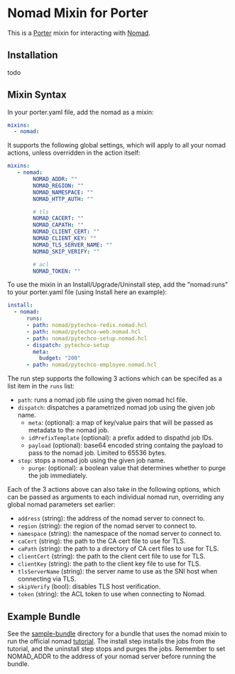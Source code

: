 # Nomad Mixin for Porter
This is a [Porter](https://porter.sh) mixin for interacting with [Nomad](https://www.nomadproject.io/).

## Installation
 todo

## Mixin Syntax
In your porter.yaml file, add the nomad as a mixin:

```yaml
mixins:
  - nomad:
```

It supports the following global settings, which will apply to all your nomad actions, unless overridden in the action itself:

```yaml
mixins:
   - nomad:
        NOMAD_ADDR: ""
        NOMAD_REGION: ""
        NOMAD_NAMESPACE: ""
        NOMAD_HTTP_AUTH: ""

        # tls
        NOMAD_CACERT: ""
        NOMAD_CAPATH: ""
        NOMAD_CLIENT_CERT: ""
        NOMAD_CLIENT_KEY: ""
        NOMAD_TLS_SERVER_NAME: ""
        NOMAD_SKIP_VERIFY: ""

        # acl
        NOMAD_TOKEN: ""
```

To use the mixin in an Install/Upgrade/Uninstall step, add the "nomad:runs" to your porter.yaml file (using Install here an example):

```yaml
install:
  - nomad:
      runs:
      - path: nomad/pytechco-redis.nomad.hcl
      - path: nomad/pytechco-web.nomad.hcl
      - path: nomad/pytechco-setup.nomad.hcl
      - dispatch: pytechco-setup
        meta:
          budget: "200"
      - path: nomad/pytechco-employee.nomad.hcl
```

The run step supports the following 3 actions which can be specifed as a list item in the `runs` list: 
- `path`: runs a nomad job file using the given nomad hcl file.
- `dispatch`: dispatches a parametrized nomad job using the given job name.
  - `meta`: (optional): a map of key/value pairs that will be passed as metadata to the nomad job.
  - `idPrefixTemplate` (optional): a prefix added to dispathd job IDs.
  - `payload` (optional): base64 encoded string containg the payload to pass to the nomad job. Limited to 65536 bytes.
- `stop`: stops a nomad job using the given job name.
  - `purge`: (optional): a boolean value that determines whether to purge the job immediately. 

Each of the 3 actions above can also take in the following options, which can be passed as arguments to each individual nomad run, overriding any global nomad parameters set earlier: 
- `address` (string): the address of the nomad server to connect to.
- `region` (string): the region of the nomad server to connect to.
- `namespace` (string): the namespace of the nomad server to connect to. 
- `caCert` (string): the path to the CA cert file to use for TLS.
- `caPath` (string): the path to a directory of CA cert files to use for TLS.
- `clientCert` (string): the path to the client cert file to use for TLS.
- `clientKey` (string): the path to the client key file to use for TLS.
- `tlsServerName` (string): the server name to use as the SNI host when connecting via TLS.
- `skipVerify` (bool): disables TLS host verification.
- `token` (string): the ACL token to use when connecting to Nomad.

## Example Bundle
See the [sample-bundle](./sample-bundle) directory for a bundle that uses the nomad mixin to run the official nomad [tutorial](https://developer.hashicorp.com/nomad/tutorials/get-started/gs-deploy-job). 
The install step installs the jobs from the tutorial, and the uninstall step stops and purges the jobs. Remember to set NOMAD_ADDR to the address of your nomad server before running the bundle.
